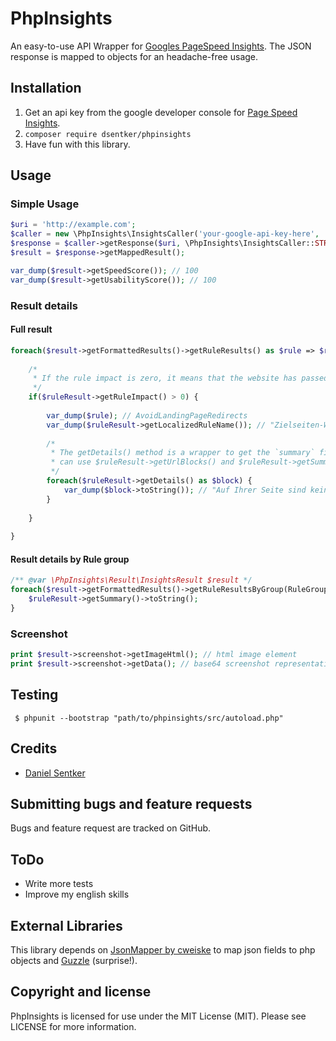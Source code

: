 # PhpInsights

An easy-to-use API Wrapper for [Googles PageSpeed Insights](https://developers.google.com/speed/docs/insights/v2/reference/pagespeedapi/runpagespeed). The JSON response is mapped to objects for an  headache-free usage. 

## Installation
1. Get an api key from the google developer console for [Page Speed Insights](https://console.developers.google.com/apis/api/pagespeedonline-json.googleapis.com/overview).
2. ```composer require dsentker/phpinsights```
3. Have fun with this library.

## Usage

### Simple Usage
```php
$uri = 'http://example.com';
$caller = new \PhpInsights\InsightsCaller('your-google-api-key-here', 'de');
$response = $caller->getResponse($uri, \PhpInsights\InsightsCaller::STRATEGY_MOBILE);
$result = $response->getMappedResult();

var_dump($result->getSpeedScore()); // 100 
var_dump($result->getUsabilityScore()); // 100 
```

### Result details
#### Full result
```php
foreach($result->getFormattedResults()->getRuleResults() as $rule => $ruleResult) {
    
    /*
     * If the rule impact is zero, it means that the website has passed the test.
     */
    if($ruleResult->getRuleImpact() > 0) {
    
        var_dump($rule); // AvoidLandingPageRedirects
        var_dump($ruleResult->getLocalizedRuleName()); // "Zielseiten-Weiterleitungen vermeiden"
        
        /*
         * The getDetails() method is a wrapper to get the `summary` field as well as `Urlblocks` data. You
         * can use $ruleResult->getUrlBlocks() and $ruleResult->getSummary() instead. 
         */
        foreach($ruleResult->getDetails() as $block) {
            var_dump($block->toString()); // "Auf Ihrer Seite sind keine Weiterleitungen vorhanden"
        }
    
    }
    
}
```
#### Result details by Rule group
```php
/** @var \PhpInsights\Result\InsightsResult $result */
foreach($result->getFormattedResults()->getRuleResultsByGroup(RuleGroup::GROUP_SPEED) as $rule => $ruleResult) {
    $ruleResult->getSummary()->toString();
}
```

### Screenshot
```php
print $result->screenshot->getImageHtml(); // html image element
print $result->screenshot->getData(); // base64 screenshot representation 
```

## Testing
``` $ phpunit --bootstrap "path/to/phpinsights/src/autoload.php"```

## Credits
* [Daniel Sentker](https://github.com/dsentker)

## Submitting bugs and feature requests
Bugs and feature request are tracked on GitHub.

## ToDo
* Write more tests
* Improve my english skills

## External Libraries
This library depends on [JsonMapper by cweiske](https://github.com/cweiske/jsonmapper) to map json fields to php objects and [Guzzle](https://github.com/guzzle/guzzle) (surprise!).

## Copyright and license
PhpInsights is licensed for use under the MIT License (MIT). Please see LICENSE for more information.